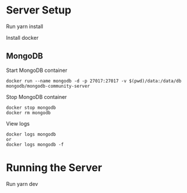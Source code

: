 # Server Setup
Run yarn install

Install docker

## MongoDB

Start MongoDB container
```
docker run --name mongodb -d -p 27017:27017 -v $(pwd)/data:/data/db mongodb/mongodb-community-server
```

Stop MongoDB container
```
docker stop mongodb
docker rm mongodb
```

View logs
```
docker logs mongodb
or 
docker logs mongodb -f
```

# Running the Server
Run yarn dev
